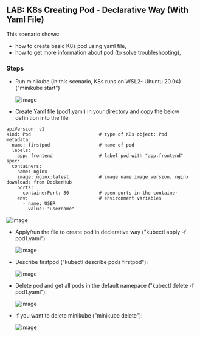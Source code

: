 ## LAB: K8s Creating Pod - Declarative Way (With Yaml File)

This scenario shows:
- how to create basic K8s pod using yaml file,
- how to get more information about pod (to solve troubleshooting),


### Steps

- Run minikube  (in this scenario, K8s runs on WSL2- Ubuntu 20.04) ("minikube start")

  ![image](https://user-images.githubusercontent.com/10358317/153183333-371fe598-d5a4-4b86-9b5d-9e33f35063cc.png)
  
- Create Yaml file (pod1.yaml) in your directory and copy the below definition into the file:

```
apiVersion: v1      
kind: Pod                         # type of K8s object: Pod
metadata:
  name: firstpod                  # name of pod
  labels:
    app: frontend                 # label pod with "app:frontend"   
spec:
  containers: 
  - name: nginx                   
    image: nginx:latest           # image name:image version, nginx downloads from DockerHub
    ports:
    - containerPort: 80           # open ports in the container
    env:                          # environment variables
      - name: USER
        value: "username"
```
![image](https://user-images.githubusercontent.com/10358317/153674646-8997eb99-12b9-4394-91f2-2de4032ee3db.png)


 - Apply/run the file to create pod in declerative way ("kubectl apply -f pod1.yaml"):
   
   ![image](https://user-images.githubusercontent.com/10358317/153198471-55d92940-1141-4e04-a701-6356daaf0181.png)
  
- Describe firstpod ("kubectl describe pods firstpod"):

  ![image](https://user-images.githubusercontent.com/10358317/153199893-95bfbef0-61b4-4c41-bd89-481d976c272c.png)

- Delete pod and get all pods in the default namepace  ("kubectl delete -f pod1.yaml"):

  ![image](https://user-images.githubusercontent.com/10358317/153200081-3f7823a8-e5d0-4143-aac4-157948fe2a61.png)
  
 - If you want to delete minikube  ("minikube delete"):
   
   ![image](https://user-images.githubusercontent.com/10358317/153200584-01971754-0739-4c8f-8446-d2d3ab5bed31.png)

